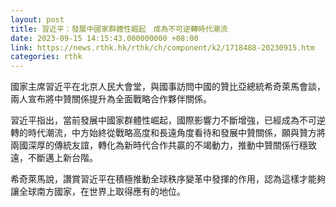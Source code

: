 ```yaml
---
layout: post
title: 習近平：發展中國家群體性崛起　成為不可逆轉時代潮流
date: 2023-09-15 14:15:43.000000000 +08:00
link: https://news.rthk.hk/rthk/ch/component/k2/1718488-20230915.htm
categories: rthk
---
```


國家主席習近平在北京人民大會堂，與國事訪問中國的贊比亞總統希奇萊馬會談，兩人宣布將中贊關係提升為全面戰略合作夥伴關係。

習近平指出，當前發展中國家群體性崛起，國際影響力不斷增強，已經成為不可逆轉的時代潮流，中方始終從戰略高度和長遠角度看待和發展中贊關係，願與贊方將兩國深厚的傳統友誼，轉化為新時代合作共贏的不竭動力，推動中贊關係行穩致遠，不斷邁上新台階。

希奇萊馬說，讚賞習近平在積極推動全球秩序變革中發揮的作用，認為這樣才能夠讓全球南方國家，在世界上取得應有的地位。

